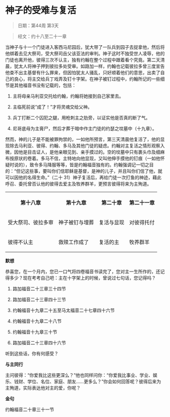 # 神子的受难与复活

> 日期：第44周 第3天

> 经文：约十八至二十一章

当神子与十一个门徒进入客西马尼园后，犹大带了一队兵到园子去捉拿他，然后将他绑着去见大祭司，受大祭司岳父该亚法的审判。神子这时不独受世人凌辱，他的门徒也离开他，彼得三次不认主，独有约翰在整个过程中跟着看个究竟。第二天清晨，犹太人将神子押到彼拉多处受审。如路加一样，约翰也记载彼拉多曾三度宣告他查不出主基督有什么罪来，但因怕犹太人骚乱，只好顺着他们的意思，出卖了自己的良心，将主交给兵丁戏弄及钉十字架。在神子被钉过程中，约翰所记的一些细节是其他福音书没有记载的，包括：

1. 主将母亲马利亚交托给约翰，约翰将她接到自己家里去。

2. 主临死前说“成了！”才将灵魂交给父神。

3. 兵丁打断二个囚犯之腿，用枪刺主之肋旁，以证实他是否真的断了气。

4. 尼哥底母为主膏尸，然后才葬于暗中作主门徒的约瑟之坟墓中（十九章）。

然而，神的儿子是不能被罪拘禁的，一如他所预言，第三天清晨他复活了，他的显现除去马利亚、彼得、约翰、多马及其他门徒的疑虑。约翰对主复活之情形观察入微，因他是目击证人，是他亲眼见到、亲手摸过的。空的坟墓中只有裹头巾及细麻布按原状的卷着。多马不信，主特地向他显现，又叫他伸手摸他的钉痕（一如他怀疑时说的），致令多马降服等等，皆是约翰福音独有的。约翰强调记一切之目的：“但记这些事，要叫你们信耶稣是基督，是神的儿子，并且叫你们信了他，就可以因他的名得生命。”（二十 31）神子复活后，再给门徒一次打鱼的神迹，藉此呼召、委托曾否认他的彼得去爱主及牧养群羊，更预言彼得将来为主殉道。

<table>
 <tbody>
  <tr>
   <th><p>第十八章</p></th>
   <th><p>第十九章</p></th>
   <th><p>第二十章</p></th>
   <th><p>第二十一章</p></th>
  </tr>
  <tr>
   <td><p>受大祭司、彼拉多审</p></td>
   <td><p>神子被钉与埋葬</p></td>
   <td><p>复活与显现</p></td>
   <td><p>对彼得托付</p></td>
  </tr>
  <tr>
   <td><p>彼得不认主</p></td>
   <td><p>救赎工作成了</p></td>
   <td><p>复活的主</p></td>
   <td><p>牧养群羊</p></td>
  </tr>
 </tbody>
</table>

**默想**

恭喜您，在一个月内，您已一口气将四卷福音书读完了，您对主一生所作的，还记得多少？现在考考自己吧：主在十字架上的时候，曾说过七句话，您记得吗？

1. 路加福音二十三章三十四节

2. 路加福音二十三章四十三节

3. 约翰福音十九章二十五至马太福音二十七章四十六节

4. 约翰福音十九章二十八节

5. 约翰福音十九章三十节

6. 路加福音二十三章四十六节

听到这些话，你有何感受？

**与主同行**

主问彼得：“你爱我比这些更深么？”他也同样问你：“你爱我比事业、学业、娱乐、钱财、学位、名位、家庭、朋友……更多么？”你会如何回答呢？彼得后来为主殉道，实际表达他对主的爱，你呢？

**金句**

约翰福音二十章三十一节